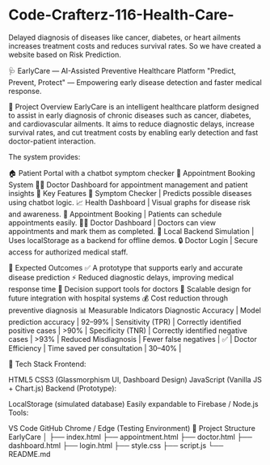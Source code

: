 # Code-Crafterz-116-Health-Care-
Delayed diagnosis of diseases like cancer,  diabetes, or heart ailments increases treatment costs and reduces survival rates. So we have created a website  based on Risk Prediction.

🩺 EarlyCare — AI-Assisted Preventive Healthcare Platform
"Predict, Prevent, Protect" — Empowering early disease detection and faster medical response.

📖 Project Overview
EarlyCare is an intelligent healthcare platform designed to assist in early diagnosis of chronic diseases such as cancer, diabetes, and cardiovascular ailments.
It aims to reduce diagnostic delays, increase survival rates, and cut treatment costs by enabling early detection and fast doctor-patient interaction.

The system provides:

🏠 Patient Portal with a chatbot symptom checker
📅 Appointment Booking System
👨‍⚕️ Doctor Dashboard for appointment management and patient insights
🚀 Key Features
💬 Symptom Checker | Predicts possible diseases using chatbot logic. 📈 Health Dashboard | Visual graphs for disease risk and awareness. 📅 Appointment Booking | Patients can schedule appointments easily. 👨‍⚕️ Doctor Dashboard | Doctors can view appointments and mark them as completed. 💾 Local Backend Simulation | Uses localStorage as a backend for offline demos. 🔒 Doctor Login | Secure access for authorized medical staff.

🧠 Expected Outcomes
✅ A prototype that supports early and accurate disease prediction
⚡ Reduced diagnostic delays, improving medical response time
🧩 Decision support tools for doctors
🏥 Scalable design for future integration with hospital systems
💰 Cost reduction through preventive diagnosis
📊 Measurable Indicators
Diagnostic Accuracy | Model prediction accuracy | 92–99% | Sensitivity (TPR) | Correctly identified positive cases | >90% | Specificity (TNR) | Correctly identified negative cases | >93% | Reduced Misdiagnosis | Fewer false negatives | ✅ | Doctor Efficiency | Time saved per consultation | 30–40% |

🧩 Tech Stack
Frontend:

HTML5
CSS3 (Glassmorphism UI, Dashboard Design)
JavaScript (Vanilla JS + Chart.js)
Backend (Prototype):

LocalStorage (simulated database)
Easily expandable to Firebase / Node.js
Tools:

VS Code
GitHub
Chrome / Edge (Testing Environment)
📁 Project Structure
EarlyCare │ ├── index.html
├── appointment.html
├── doctor.html
├── dashboard.html
├── login.html
├── style.css
├── script.js
└── README.md
